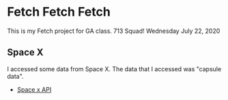 # Fetch Fetch Fetch
This is my Fetch project for GA class. 713 Squad! Wednesday July 22, 2020

## Space X
I accessed some data from Space X. The data that I accessed was "capsule data".

- [Space x API](https://docs.spacexdata.com/)